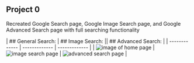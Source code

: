 ## Project 0

Recreated Google Search page, Google Image Search page, and Google Advanced Search page with full searching functionality

| ## General Search:  | ## Image Search: || ## Advanced Search:  |
| ------------- | ------------- | ------------- |
| <img src="https://i.imgur.com/MMWmSu4.png" alt="image of home page">  | <img src="https://i.imgur.com/dZ8UtAn.png" alt="image search page">  | <img src="https://i.imgur.com/owXqyx0.png" alt="advanced search page">  |
